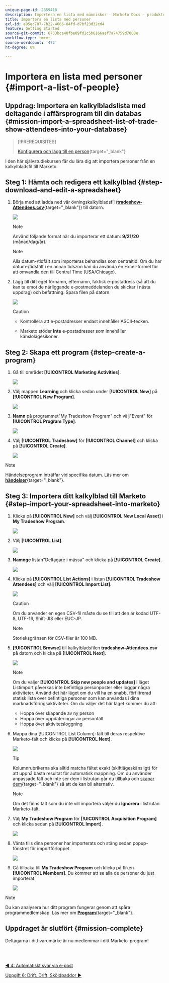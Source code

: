 ```yaml
---
unique-page-id: 2359418
description: Importera en lista med människor - Marketo Docs - produktdokumentation
title: Importera en lista med personer
exl-id: a85ec787-7b22-4666-84fd-d7bf23d32cd4
feature: Getting Started
source-git-commit: 6733bca40fbe09fd1c5b6166aef7a74759d7808e
workflow-type: tm+mt
source-wordcount: '472'
ht-degree: 0%

---
```


# Importera en lista med personer {#import-a-list-of-people}

## Uppdrag: Importera en kalkylbladslista med deltagande i affärsprogram till din databas {#mission-import-a-spreadsheet-list-of-trade-show-attendees-into-your-database}

>[!PREREQUISITES]
>
>[Konfigurera och lägg till en person](/help/marketo/getting-started/quick-wins/get-set-up-and-add-a-person.md){target="_blank"}

I den här självstudiekursen får du lära dig att importera personer från en kalkylbladsfil till Marketo.

## Steg 1: Hämta och redigera ett kalkylblad {#step-download-and-edit-a-spreadsheet}

1. Börja med att ladda ned vår övningskalkylbladsfil ([**tradeshow-Attendees.csv**](/help/marketo/getting-started/assets/tradeshow-attendees.csv){target="_blank"}) till datorn.

   ![](assets/import-a-list-of-people-1.png)

   >[!NOTE]
   >
   >Använd följande format när du importerar ett datum: **9/21/20** (månad/dag/år).

   >[!NOTE]
   >
   >Alla datum-/tidfält som importeras behandlas som centraltid. Om du har datum-/tidsfält i en annan tidszon kan du använda en Excel-formel för att omvandla den till Central Time (USA/Chicago).

1. Lägg till ditt eget förnamn, efternamn, faktisk e-postadress (så att du kan ta emot de närliggande e-postmeddelanden du skickar i nästa uppdrag) och befattning. Spara filen på datorn.

   ![](assets/import-a-list-of-people-2.png)

   >[!CAUTION]
   >
   >* Kontrollera att e-postadresser endast innehåller ASCII-tecken.
   >
   >* Marketo stöder **inte** e-postadresser som innehåller känslolägesikoner.

## Steg 2: Skapa ett program {#step-create-a-program}

1. Gå till området **[!UICONTROL Marketing Activities]**.

   ![](assets/import-a-list-of-people-3.png)

1. Välj mappen **Learning** och klicka sedan under **[!UICONTROL New]** på **[!UICONTROL New Program]**.

   ![](assets/import-a-list-of-people-4.png)

1. **Namn** på programmet&quot;My Tradeshow Program&quot; och välj&quot;Event&quot; för **[!UICONTROL Program Type]**.

   ![](assets/import-a-list-of-people-5.png)

1. Välj **[!UICONTROL Tradeshow]** för **[!UICONTROL Channel]** och klicka på **[!UICONTROL Create]**.

   ![](assets/import-a-list-of-people-6.png)

>[!NOTE]
>
>Händelseprogram inträffar vid specifika datum. Läs mer om [**händelser**](/help/marketo/product-docs/demand-generation/events/understanding-events/understanding-event-programs.md){target="_blank"}.

## Steg 3: Importera ditt kalkylblad till Marketo {#step-import-your-spreadsheet-into-marketo}

1. Klicka på **[!UICONTROL New]** och välj **[!UICONTROL New Local Asset]** i **My Tradeshow Program**.

   ![](assets/import-a-list-of-people-7.png)

1. Välj **[!UICONTROL List]**.

   ![](assets/import-a-list-of-people-8.png)

1. **Namnge** listan&quot;Deltagare i mässa&quot; och klicka på **[!UICONTROL Create]**.

   ![](assets/import-a-list-of-people-9.png)

1. Klicka på **[!UICONTROL List Actions]** i listan **[!UICONTROL Tradeshow Attendees]** och välj **[!UICONTROL Import List]**.

   ![](assets/import-a-list-of-people-10.png)

   >[!CAUTION]
   >
   >Om du använder en egen CSV-fil måste du se till att den är kodad UTF-8, UTF-16, Shift-JIS eller EUC-JP.

   >[!NOTE]
   >
   >Storleksgränsen för CSV-filer är 100 MB.

1. **[!UICONTROL Browse]** till kalkylbladsfilen **tradeshow-Attendees.csv** på datorn och klicka på **[!UICONTROL Next]**.

   ![](assets/import-a-list-of-people-11.png)

   >[!NOTE]
   >
   >Om du väljer **[!UICONTROL Skip new people and updates]** i läget Listimport påverkas inte befintliga personposter eller loggar några aktiviteter. Använd det här läget om du vill ha en snabb, förfiltrerad statisk lista över befintliga personer som kan användas i dina marknadsföringsaktiviteter. Om du väljer det här läget kommer du att:
   >
   > * Hoppa över skapande av ny person
   > * Hoppa över uppdateringar av personfält
   > * Hoppa över aktivitetsloggning

1. Mappa dina [!UICONTROL List Column]-fält till deras respektive Marketo-fält och klicka på **[!UICONTROL Next]**.

   ![](assets/import-a-list-of-people-12.png)

   >[!TIP]
   >
   >Kolumnrubrikerna ska alltid matcha fältet exakt (skiftlägeskänsligt) för att uppnå bästa resultat för automatisk mappning. Om du använder anpassade fält och inte ser dem i listrutan går du tillbaka och [skapar dem](/help/marketo/product-docs/administration/field-management/create-a-custom-field-in-marketo.md){target="_blank"} så att de kan bli alternativ.

   >[!NOTE]
   >
   >Om det finns fält som du inte vill importera väljer du **Ignorera** i listrutan Marketo-fält.

1. Välj **My Tradeshow Program** för **[!UICONTROL Acquisition Program]** och klicka sedan på **[!UICONTROL Import]**.

   ![](assets/import-a-list-of-people-13.png)

1. Vänta tills dina personer har importerats och stäng sedan popup-fönstret för importförloppet.

   ![](assets/import-a-list-of-people-14.png)

1. Gå tillbaka till **My Tradeshow Program** och klicka på fliken **[!UICONTROL Members]**. Du kommer att se alla de personer du just importerat.

   ![](assets/import-a-list-of-people-15.png)

>[!NOTE]
>
>Du kan analysera hur ditt program fungerar genom att spåra programmedlemskap. Läs mer om [**Program**](/help/marketo/product-docs/core-marketo-concepts/programs/creating-programs/understanding-programs.md){target="_blank"}.

## Uppdraget är slutfört {#mission-complete}

Deltagarna i ditt varumärke är nu medlemmar i ditt Marketo-program!

<br> 

[◄ 4: Automatiskt svar via e-post](/help/marketo/getting-started/quick-wins/email-auto-response.md)

[Uppgift 6: Drift, Drift, Sköldpaddor ►](/help/marketo/getting-started/quick-wins/drip-drip-nurture.md)
